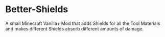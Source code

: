 # Better-Shields
A small Minecraft Vanilla+ Mod that adds Shields for all the Tool Materials and makes different Shields absorb different amounts of damage.
